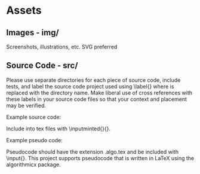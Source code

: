 # Assets

## Images - img/

Screenshots, illustrations, etc. SVG preferred

## Source Code - src/

Please use separate directories for each piece of source code, include tests, and
label the source code project used using \label{<marker>} where <marker> is replaced
with the directory name. Make liberal use of cross references with these labels in
your source code files so that your context and placement may be verified.

Example source code:

Include into tex files with \inputminted{<lang>}{<path>}.

Example pseudo code:

Pseudocode should have the extension .algo.tex and be included with
\input{<path>}. This project supports pseudocode that is written
in LaTeX using the algorithmicx package.
